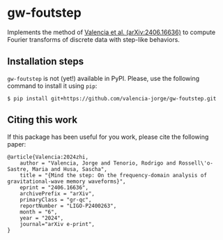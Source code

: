 # gw-foutstep

Implements the method of [Valencia et al. (arXiv:2406.16636)](https://arxiv.org/abs/2406.16636)
to compute Fourier transforms of discrete data with step-like behaviors.

## Installation steps

`gw-foutstep` is not (yet!) available in PyPI. Please, use the following command to install it
using `pip`:
```
$ pip install git+https://github.com/valencia-jorge/gw-foutstep.git
```

## Citing this work

If this package has been useful for you work, please cite the following paper:
```
@article{Valencia:2024zhi,
    author = "Valencia, Jorge and Tenorio, Rodrigo and Rossell\'o-Sastre, Maria and Husa, Sascha",
    title = "{Mind the step: On the frequency-domain analysis of gravitational-wave memory waveforms}",
    eprint = "2406.16636",
    archivePrefix = "arXiv",
    primaryClass = "gr-qc",
    reportNumber = "LIGO-P2400263",
    month = "6",
    year = "2024",
    journal="arXiv e-print",
}
```
